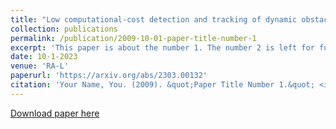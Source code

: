 ```yaml
---
title: "Low computational-cost detection and tracking of dynamic obstacles for mobile robots with RGB-D cameras"
collection: publications
permalink: /publication/2009-10-01-paper-title-number-1
excerpt: 'This paper is about the number 1. The number 2 is left for future work.'
date: 10-1-2023
venue: 'RA-L'
paperurl: 'https://arxiv.org/abs/2303.00132'
citation: 'Your Name, You. (2009). &quot;Paper Title Number 1.&quot; <i>Journal 1</i>. 1(1).'
---
```



[Download paper here](https://arxiv.org/pdf/2303.00132.pdf)

